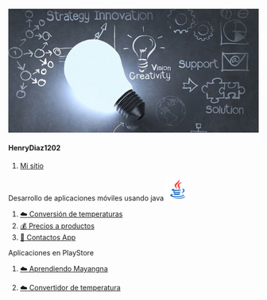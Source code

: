 ![](resources/ft.jpg)
#### HenryDiaz1202
1. [Mi sitio](https://intec-120.web.app/)


Desarrollo de aplicaciones móviles usando java
![](resources/java.png)

1. [:cloud: Conversión de temperaturas](https://github.com/HenryDiaz1202/TemperatureConverter.git)
2. [:moneybag: Precios a productos](https://github.com/HenryDiaz1202/PrecioProductos.git)
2. [:closed_book: Contactos App](https://github.com/HenryDiaz1202/wallip.git)
     

Aplicaciones en PlayStore


1. [:cloud: Aprendiendo Mayangna](https://play.google.com/store/apps/details?id=henry.mayangna)


1. [:cloud: Convertidor de temperatura](https://play.google.com/store/apps/details?id=com.henry.formulessolve)
